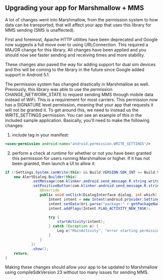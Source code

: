 ## Upgrading your app for Marshmallow + MMS

A lot of changes went into Marshmallow, from the permission system to how data can be transported,
that will affect your app that uses this library for MMS sending (SMS is unaffected).

First and foremost, Apache HTTP utilities have been deprecated and Google now suggests a full move
over to using URLConnection. This required a MAJOR change for this library. All changes have been
applied and you should now see faster sending and receiving times and more stability.

These changes also paved the way for adding support for dual sim devices and this will be coming
to the library in the future since Google added support in Android 5.1.

The permission system has changed drastically in Marshmallow as well. Previously, this library
was able to use the permission CHANGE_NETWORK_STATE to request sending MMS through mobile data
instead of WiFi. This is a requirement for most carriers. This permission now has a SIGNATURE
level permission, meaning that your app that requests it will not be granted it. To get around
this, we need to instead us the WRITE_SETTINGS permission. You can see an example of this in the
included sample application. Basically, you'll need to make the following changes:

1) include <uses-permission> tag in your manifest:

```xml
<uses-permission android:name="android.permission.WRITE_SETTINGS"/>
```

2) perform a check at runtime for whether or not you have been granted this permission for users
running Marshmallow or higher. If it has not been granted, then launch a UI to allow it:

```java
if (!Settings.System.canWrite(this) && Build.VERSION.SDK_INT >= Build.VERSION_CODES.M) {
    new AlertDialog.Builder(this)
            .setMessage(com.klinker.android.send_message.R.string.write_settings_permission)
            .setPositiveButton(com.klinker.android.send_message.R.string.ok, new DialogInterface.OnClickListener() {
                @Override
                public void onClick(DialogInterface dialog, int which) {
                    Intent intent = new Intent(android.provider.Settings.ACTION_MANAGE_WRITE_SETTINGS);
                    intent.setData(Uri.parse("package:" + getPackageName()));
                    intent.addFlags(Intent.FLAG_ACTIVITY_NEW_TASK);

                    try {
                        startActivity(intent);
                    } catch (Exception e) {
                        Log.e("MainActivity", "error starting permission intent", e);
                    }
                }
            })
            .show();
    return;
}
```

Making these changes should allow your app to be updated to Marshmallow using compileSdkVersion 23
without too many issues for sending MMS.